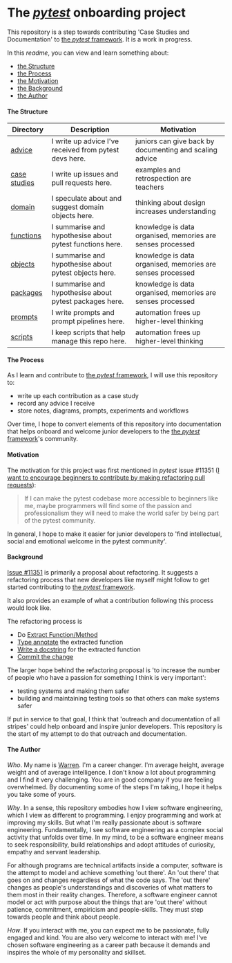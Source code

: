 # The [*pytest*](https://docs.pytest.org/) onboarding project

This repository is a step towards contributing 'Case Studies and Documentation' to [the *pytest* framework](https://docs.pytest.org/). It is a work in progress. 

In this *readme*, you can view and learn something about:
- [the Structure](#the-structure) 
- [the Process](#the-process)
- [the Motivation](#motivation)
- [the Background](#background)
- [the Author](#me)

#### The Structure

| Directory  | Description | Motivation | 
| ---- | --- | --- |
|[advice](/advice/README.md)| I write up advice I've received from pytest devs here.    | juniors can give back by documenting and scaling advice|
|[case studies](/case_studies/README.md)| I write up issues and pull requests here.    | examples and retrospection are teachers|
|[domain](/domain/README.md)| I speculate about and suggest domain objects here.    | thinking about design increases understanding |Domain-Driven Design |
|[functions](/functions/README.md)| I summarise and hypothesise about pytest functions here. | knowledge is data organised, memories are senses processed  |
|[objects](/objects/README.md)| I summarise and hypothesise about pytest objects here. | knowledge is data organised, memories are senses processed  |
|[packages](/packages/README.md)| I summarise and hypothesise about pytest packages here. | knowledge is data organised, memories are senses processed  |
|[prompts](/prompts/README.md)| I write prompts and prompt pipelines here.    | automation frees up higher-level thinking  | 
|[scripts](/scripts/README.md)| I keep scripts that help manage this repo here. | automation frees up higher-level thinking |

#### The Process
As I learn and contribute to [the *pytest* framework](https://docs.pytest.org/), I will use this repository to:
- write up each contribution as a case study
- record any advice I receive
- store notes, diagrams, prompts, experiments and workflows

Over time, I hope to convert elements of this repository into documentation that helps onboard and welcome junior developers to the [the *pytest* framework](https://docs.pytest.org/)'s community. 

#### Motivation
The motivation for this project was first mentioned in *pytest* issue #11351 ([I want to encourage beginners to contribute by making refactoring pull requests](https://github.com/pytest-dev/pytest/issues/11351)):

> If I can make the pytest codebase more accessible to beginners like me, maybe programmers will find some of the passion and professionalism they will need to make the world safer by being part of the pytest community.

In general, I hope to make it easier for junior developers to 'find intellectual, social and emotional welcome in the pytest community'. 

#### Background 
[Issue #11351](https://github.com/pytest-dev/pytest/issues/11351) is primarily a proposal about refactoring. It suggests a refactoring process that new developers like myself might follow to get started contributing to [the *pytest* framework](https://docs.pytest.org/). 

It also provides an example of what a contribution following this process would look like. 

The refactoring process is

- Do [Extract Function/Method](https://refactoring.com/catalog/extractFunction.html) <br>
- [Type annotate](https://realpython.com/python-type-checking/) the extracted function <br>
- [Write a docstring](https://sphinx-rtd-tutorial.readthedocs.io/en/latest/docstrings.html) for the extracted function <br>
- [Commit the change](https://cbea.ms/git-commit/)

The larger hope behind the refactoring proposal is 'to increase the number of people who have a passion for something I think is very important':

- testing systems and making them safer
- building and maintaining testing tools so that others can make systems safer

If put in service to that goal, I think that 'outreach and documentation of all stripes' could help onboard and inspire junior developers. This repository is the start of my attempt to do that outreach and documentation. 

#### The Author

*Who*. My name is [Warren](https://www.linkedin.com/in/warrenmarkham/). I'm a career changer. I'm average height, average weight and of average intelligence. I don't know a lot about programming and I find it very challenging. You are in good company if you are feeling overwhelmed. By documenting some of the steps I'm taking, I hope it helps you take some of yours.


*Why*.  In a sense, this repository embodies how I view software engineering, which I view as different to programming. I enjoy programming and work at improving my skills. But what I'm really passionate about is software engineering. Fundamentally, I see software engineering as a complex social activity that unfolds over time. In my mind, to be a software engineer means to seek responsibility, build relationships and adopt attitudes of curiosity, empathy and servant leadership. 

For although programs are technical artifacts inside a computer, software is the attempt to model and achieve something 'out there'. An 'out there' that goes on and changes regardless of what the code says. The 'out there' changes as people's understandings and discoveries of what matters to them most in their reality changes. Therefore, a software engineer cannot model or act with purpose about the things that are 'out there' without patience, commitment, empiricism and people-skills. They must step towards people and think about people.  

*How*. If you interact with me, you can expect me to be passionate, fully engaged and kind. You are also very welcome to interact with me! I've chosen software engineering as a career path because it demands and inspires the whole of my personality and skillset. 


   
